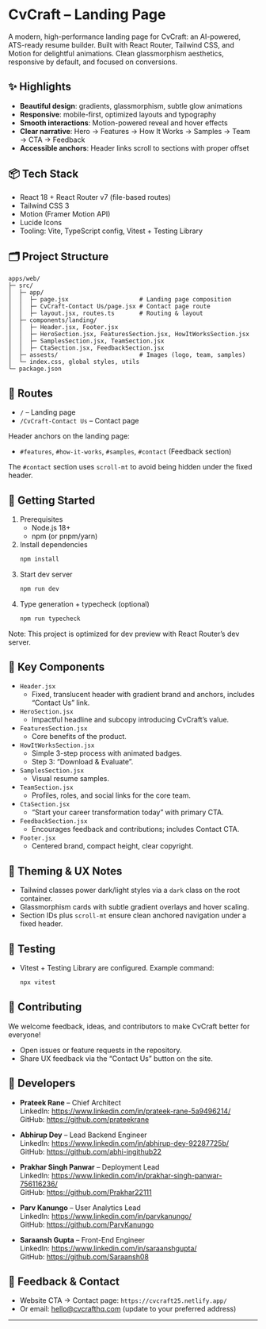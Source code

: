 # CvCraft – Landing Page

A modern, high-performance landing page for CvCraft: an AI-powered, ATS-ready resume builder. Built with React Router, Tailwind CSS, and Motion for delightful animations. Clean glassmorphism aesthetics, responsive by default, and focused on conversions.

## ✨ Highlights
- **Beautiful design**: gradients, glassmorphism, subtle glow animations
- **Responsive**: mobile-first, optimized layouts and typography
- **Smooth interactions**: Motion-powered reveal and hover effects
- **Clear narrative**: Hero → Features → How It Works → Samples → Team → CTA → Feedback
- **Accessible anchors**: Header links scroll to sections with proper offset

## 📦 Tech Stack
- React 18 + React Router v7 (file-based routes)
- Tailwind CSS 3
- Motion (Framer Motion API)
- Lucide Icons
- Tooling: Vite, TypeScript config, Vitest + Testing Library

## 🗂️ Project Structure
```
apps/web/
├─ src/
│  ├─ app/
│  │  ├─ page.jsx                    # Landing page composition
│  │  ├─ CvCraft-Contact Us/page.jsx # Contact page route
│  │  ├─ layout.jsx, routes.ts       # Routing & layout
│  ├─ components/landing/
│  │  ├─ Header.jsx, Footer.jsx
│  │  ├─ HeroSection.jsx, FeaturesSection.jsx, HowItWorksSection.jsx
│  │  ├─ SamplesSection.jsx, TeamSection.jsx
│  │  ├─ CtaSection.jsx, FeedbackSection.jsx
│  ├─ assests/                       # Images (logo, team, samples)
│  └─ index.css, global styles, utils
└─ package.json
```

## 🧭 Routes
- `/` – Landing page
- `/CvCraft-Contact Us` – Contact page

Header anchors on the landing page:
- `#features`, `#how-it-works`, `#samples`, `#contact` (Feedback section)

The `#contact` section uses `scroll-mt` to avoid being hidden under the fixed header.

## 🚀 Getting Started
1. Prerequisites
   - Node.js 18+
   - npm (or pnpm/yarn)
2. Install dependencies
   ```bash
   npm install
   ```
3. Start dev server
   ```bash
   npm run dev
   ```
4. Type generation + typecheck (optional)
   ```bash
   npm run typecheck
   ```

Note: This project is optimized for dev preview with React Router’s dev server.

## 🧩 Key Components
- `Header.jsx`
  - Fixed, translucent header with gradient brand and anchors, includes “Contact Us” link.
- `HeroSection.jsx`
  - Impactful headline and subcopy introducing CvCraft’s value.
- `FeaturesSection.jsx`
  - Core benefits of the product.
- `HowItWorksSection.jsx`
  - Simple 3-step process with animated badges.
  - Step 3: “Download & Evaluate”.
- `SamplesSection.jsx`
  - Visual resume samples.
- `TeamSection.jsx`
  - Profiles, roles, and social links for the core team.
- `CtaSection.jsx`
  - “Start your career transformation today” with primary CTA.
- `FeedbackSection.jsx`
  - Encourages feedback and contributions; includes Contact CTA.
- `Footer.jsx`
  - Centered brand, compact height, clear copyright.

## 🎨 Theming & UX Notes
- Tailwind classes power dark/light styles via a `dark` class on the root container.
- Glassmorphism cards with subtle gradient overlays and hover scaling.
- Section IDs plus `scroll-mt` ensure clean anchored navigation under a fixed header.

## 🧪 Testing
- Vitest + Testing Library are configured. Example command:
  ```bash
  npx vitest
  ```

## 🤝 Contributing
We welcome feedback, ideas, and contributors to make CvCraft better for everyone!
- Open issues or feature requests in the repository.
- Share UX feedback via the “Contact Us” button on the site.

## 👥 Developers
- **Prateek Rane** – Chief Architect  
  LinkedIn: https://www.linkedin.com/in/prateek-rane-5a9496214/  
  GitHub: https://github.com/prateekrane

- **Abhirup Dey** – Lead Backend Engineer  
  LinkedIn: https://www.linkedin.com/in/abhirup-dey-92287725b/  
  GitHub: https://github.com/abhi-ingithub22

- **Prakhar Singh Panwar** – Deployment Lead  
  LinkedIn: https://www.linkedin.com/in/prakhar-singh-panwar-756116236/  
  GitHub: https://github.com/Prakhar22111

- **Parv Kanungo** – User Analytics Lead  
  LinkedIn: https://www.linkedin.com/in/parvkanungo/  
  GitHub: https://github.com/ParvKanungo

- **Saraansh Gupta** – Front-End Engineer  
  LinkedIn: https://www.linkedin.com/in/saraanshgupta/  
  GitHub: https://github.com/Saraansh08

## 📣 Feedback & Contact
- Website CTA → Contact page: `https://cvcraft25.netlify.app/`
- Or email: hello@cvcrafthq.com (update to your preferred address)



---


